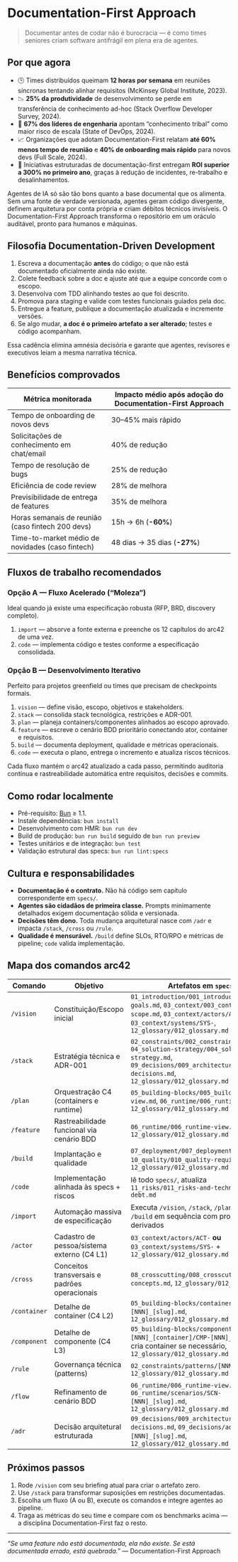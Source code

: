 # Documentation-First Approach

> Documentar antes de codar não é burocracia — é como times seniores criam software antifrágil em plena era de agentes.

## Por que agora

- 🕒 Times distribuídos queimam **12 horas por semana** em reuniões síncronas tentando alinhar requisitos (McKinsey Global Institute, 2023).
- 📉 **25% da produtividade** de desenvolvimento se perde em transferência de conhecimento ad-hoc (Stack Overflow Developer Survey, 2024).
- 🧠 **67% dos líderes de engenharia** apontam “conhecimento tribal” como maior risco de escala (State of DevOps, 2024).
- 📈 Organizações que adotam Documentation-First relatam **até 60% menos tempo de reunião** e **40% de onboarding mais rápido** para novos devs (Full Scale, 2024).
- 💸 Iniciativas estruturadas de documentação-first entregam **ROI superior a 300% no primeiro ano**, graças à redução de incidentes, re-trabalho e desalinhamentos.

Agentes de IA só são tão bons quanto a base documental que os alimenta. Sem uma fonte de verdade versionada, agentes geram código divergente, definem arquitetura por conta própria e criam débitos técnicos invisíveis. O Documentation-First Approach transforma o repositório em um oráculo auditável, pronto para humanos e máquinas.

## Filosofia Documentation-Driven Development

1. Escreva a documentação **antes** do código; o que não está documentado oficialmente ainda não existe.
2. Colete feedback sobre a doc e ajuste até que a equipe concorde com o escopo.
3. Desenvolva com TDD alinhando testes ao que foi descrito.
4. Promova para staging e valide com testes funcionais guiados pela doc.
5. Entregue a feature, publique a documentação atualizada e incremente versões.
6. Se algo mudar, **a doc é o primeiro artefato a ser alterado**; testes e código acompanham.

Essa cadência elimina amnésia decisória e garante que agentes, revisores e executivos leiam a mesma narrativa técnica.

## Benefícios comprovados

| Métrica monitorada                              | Impacto médio após adoção do Documentation-First Approach |
| ---------------------------------------------- | --------------------------------------------------------- |
| Tempo de onboarding de novos devs              | 30–45% mais rápido |
| Solicitações de conhecimento em chat/email     | 40% de redução |
| Tempo de resolução de bugs                     | 25% de redução |
| Eficiência de code review                      | 28% de melhora |
| Previsibilidade de entrega de features         | 35% de melhora |
| Horas semanais de reunião (caso fintech 200 devs) | 15h → 6h (**-60%**) |
| Time-to-market médio de novidades (caso fintech) | 48 dias → 35 dias (**-27%**) |

## Fluxos de trabalho recomendados

### Opção A — Fluxo Acelerado (“Moleza”)

Ideal quando já existe uma especificação robusta (RFP, BRD, discovery completo).

1. `import` — absorve a fonte externa e preenche os 12 capítulos do arc42 de uma vez.
2. `code` — implementa código e testes conforme a especificação consolidada.

### Opção B — Desenvolvimento Iterativo

Perfeito para projetos greenfield ou times que precisam de checkpoints formais.

1. `vision` — define visão, escopo, objetivos e stakeholders.
2. `stack` — consolida stack tecnológica, restrições e ADR-001.
3. `plan` — planeja containers/componentes alinhados ao escopo aprovado.
4. `feature` — escreve o cenário BDD prioritário conectando ator, container e requisitos.
5. `build` — documenta deployment, qualidade e métricas operacionais.
6. `code` — executa o plano, entrega o incremento e atualiza riscos técnicos.

Cada fluxo mantém o arc42 atualizado a cada passo, permitindo auditoria contínua e rastreabilidade automática entre requisitos, decisões e commits.

## Como rodar localmente

- Pré-requisito: [Bun](https://bun.sh/) ≥ 1.1.
- Instale dependências: `bun install`
- Desenvolvimento com HMR: `bun run dev`
- Build de produção: `bun run build` seguido de `bun run preview`
- Testes unitários e de integração: `bun test`
- Validação estrutural das specs: `bun run lint:specs`

## Cultura e responsabilidades

- **Documentação é o contrato.** Não há código sem capítulo correspondente em `specs/`.
- **Agentes são cidadãos de primeira classe.** Prompts minimamente detalhados exigem documentação sólida e versionada.
- **Decisões têm dono.** Toda mudança arquitetural nasce com `/adr` e impacta `/stack`, `/cross` ou `/rule`.
- **Qualidade é mensurável.** `/build` define SLOs, RTO/RPO e métricas de pipeline; `code` valida implementação.

## Mapa dos comandos arc42

| Comando | Objetivo | Artefatos em `specs/` |
| ------- | -------- | --------------------- |
| `/vision` | Constituição/Escopo inicial | `01_introduction/001_introduction-and-goals.md`, `03_context/003_context-and-scope.md`, `03_context/actors/ACT-`, `03_context/systems/SYS-`, `12_glossary/012_glossary.md` |
| `/stack` | Estratégia técnica e ADR-001 | `02_constraints/002_constraints.md`, `04_solution-strategy/004_solution-strategy.md`, `09_decisions/009_architectural-decisions.md`, `12_glossary/012_glossary.md` |
| `/plan` | Orquestração C4 (containers e runtime) | `05_building-blocks/005_building-block-view.md`, `06_runtime/006_runtime-view.md`, `12_glossary/012_glossary.md` |
| `/feature` | Rastreabilidade funcional via cenário BDD | `06_runtime/006_runtime-view.md`, `12_glossary/012_glossary.md` |
| `/build` | Implantação e qualidade | `07_deployment/007_deployment-view.md`, `10_quality/010_quality-requirements.md`, `12_glossary/012_glossary.md` |
| `/code` | Implementação alinhada às specs + riscos | lê todo `specs/`, atualiza `11_risks/011_risks-and-technical-debt.md` |
| `/import` | Automação massiva de especificação | Executa `/vision`, `/stack`, `/plan`, `/feature`, `/build` em sequência com prompts derivados |
| `/actor` | Cadastro de pessoa/sistema externo (C4 L1) | `03_context/actors/ACT-` **ou** `03_context/systems/SYS-` + `12_glossary/012_glossary.md` |
| `/cross` | Conceitos transversais e padrões operacionais | `08_crosscutting/008_crosscutting-concepts.md`, `12_glossary/012_glossary.md` |
| `/container` | Detalhe de container (C4 L2) | `05_building-blocks/containers/CNT-[NNN]_[slug].md`, `12_glossary/012_glossary.md` |
| `/component` | Detalhe de componente (C4 L3) | `05_building-blocks/components/CNT-[NNN]_[container]/CMP-[NNN]_[slug].md`, cria container se necessário, `12_glossary/012_glossary.md` |
| `/rule` | Governança técnica (patterns) | `02_constraints/patterns/[NNN]_[slug].md`, `12_glossary/012_glossary.md` |
| `/flow` | Refinamento de cenário BDD | `06_runtime/006_runtime-view.md`, `06_runtime/scenarios/SCN-[NNN]_[slug].md`, `12_glossary/012_glossary.md` |
| `/adr` | Decisão arquitetural estruturada | `09_decisions/009_architectural-decisions.md`, `09_decisions/adrs/ADR-[NNN]_[slug].md`, `12_glossary/012_glossary.md` |

## Próximos passos

1. Rode `/vision` com seu briefing atual para criar o artefato zero.
2. Use `/stack` para transformar suposições em restrições documentadas.
3. Escolha um fluxo (A ou B), execute os comandos e integre agentes ao pipeline.
4. Traga as métricas do seu time e compare com os benchmarks acima — a disciplina Documentation-First faz o resto.

---

*“Se uma feature não está documentada, ela não existe. Se está documentada errado, está quebrada.”* — Documentation-First Approach
